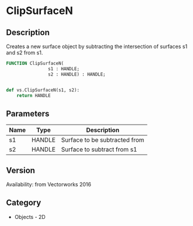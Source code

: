 # ClipSurfaceN

## Description
Creates a new surface object by subtracting the intersection of surfaces s1 and s2 from s1.

```pascal
FUNCTION ClipSurfaceN(
				s1 : HANDLE;
				s2 : HANDLE) : HANDLE;
```

```python

def vs.ClipSurfaceN(s1, s2):
    return HANDLE
```

## Parameters
|Name|Type|Description|
|---|---|---|
|s1|HANDLE|Surface to be subtracted from|
|s2|HANDLE|Surface to subtract from s1|

## Version
Availability: from Vectorworks 2016
## Category
* Objects - 2D

